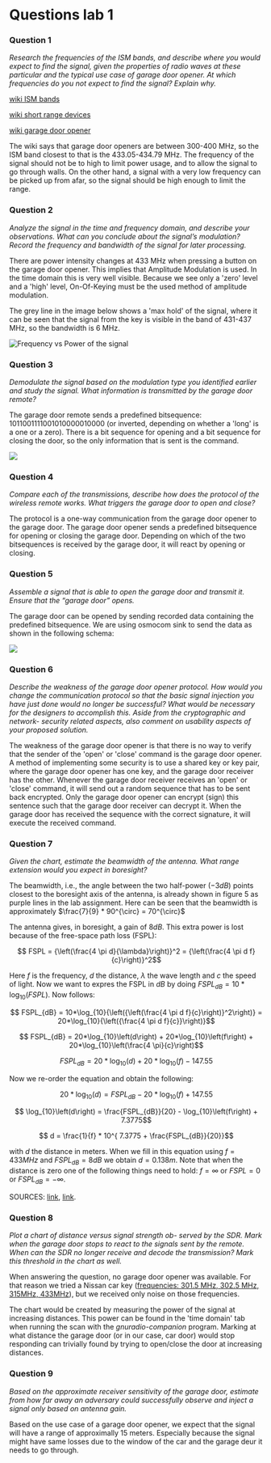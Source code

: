 <script type="text/javascript" src="http://cdn.mathjax.org/mathjax/latest/MathJax.js?config=default"></script>

# Questions lab 1

### Question 1 
*Research the frequencies of the ISM bands, and describe where you would expect
to find the signal, given the properties of radio waves at these particular and 
the typical use case of garage door opener. At which frequencies do you not 
expect to find the signal? Explain why.*

[wiki ISM bands](https://en.wikipedia.org/wiki/ISM_band)

[wiki short range devices](https://en.wikipedia.org/wiki/Short_Range_Devices)

[wiki garage door opener](https://en.wikipedia.org/wiki/Garage_door_opener)

The wiki says that garage door openers are between 300-400 MHz, so the ISM band
closest to that is the 433.05-434.79 MHz. The frequency of the signal should
not be to high to limit power usage, and to allow the signal to go through
walls. On the other hand, a signal with a very low frequency can be picked up
from afar, so the signal should be high enough to limit the range.


### Question 2
*Analyze the signal in the time and frequency domain, and describe your 
observations. What can you conclude about the signal’s modulation? Record the 
frequency and bandwidth of the signal for later processing.*

There are power intensity changes at 433 MHz when pressing a button on the 
garage door opener. This implies that Amplitude Modulation is used. In the 
time domain this is very well visible. Because we see only a 'zero' level and 
a 'high' level, On-Of-Keying must be the used method of amplitude modulation. 

The grey line in the image below shows a 'max hold' of the signal, where it 
can be seen that the signal from the key is visible in the band of 431-437 MHz,
so the bandwidth is 6 MHz.

![Frequency vs Power of the signal](./freq_vs_power.jpg)

### Question 3 
*Demodulate the signal based on the modulation type
you identified earlier and study the signal. What information is
transmitted by the garage door remote?*

The garage door remote sends a predefined bitsequence: 
1011001111001010000010000 (or inverted, depending on whether a 'long' is a one 
or a zero). 
There is a bit sequence for opening and a bit sequence for closing the door, so
the only information that is sent is the command.

![](./signal1.png)

### Question 4 
*Compare each of the transmissions, describe how
does the protocol of the wireless remote works. What triggers the
garage door to open and close?*

The protocol is a one-way communication from the garage door opener to the 
garage door.
The garage door opener sends a predefined bitsequence for opening or closing 
the garage door. Depending on which of the two bitsequences is received by 
the garage door, it will react by opening or closing.


### Question 5 
*Assemble a signal that is able to open the garage
door and transmit it. Ensure that the “garage door” opens.*

The garage door can be opened by sending recorded data containing the predefined 
bitsequence. We are using osmocom sink to send the data as shown in the following 
schema:

![](./schema1.png)

### Question 6
*Describe the weakness of the garage door opener
protocol. How would you change the communication protocol
so that the basic signal injection you have just done would no
longer be successful? What would be necessary for the designers
to accomplish this. Aside from the cryptographic and network-
security related aspects, also comment on usability aspects of
your proposed solution.*

The weakness of the garage door opener is that there is no way to verify that
the sender of the 'open' or 'close' command is the garage door opener.
A method of implementing some security is to use a shared key or key pair, 
where the garage door opener has one key, and the garage door receiver has the 
other. 
Whenever the garage door receiver receives an 'open' or 'close' command, it will
send out a random sequence that has to be sent back encrypted. Only the garage
door opener can encrypt (sign) this sentence such that the garage door receiver 
can decrypt it. When the garage door has received the sequence with the correct
signature, it will execute the received command.

### Question 7 
*Given the chart, estimate the beamwidth of the antenna. What range extension 
would you expect in boresight?*

The beamwidth, i.e., the angle between the two half-power ($-3dB$) points closest to the boresight axis of the antenna, is already shown in figure 5 as purple lines in the lab assignment. Here can be seen that the beamwidth is approximately $\frac{7}{9} * 90^{\circ} = 70^{\circ}$ 

The antenna gives, in boresight, a gain of $8dB$. This extra power is lost because of the free-space path loss (FSPL):

$$ FSPL = {\left(\frac{4 \pi d}{\lambda}\right)}^2 = {\left(\frac{4 \pi d f}{c}\right)}^2$$

Here $f$ is the frequency, $d$ the distance, $\lambda$ the wave length and $c$ the speed of light. Now we want to expres the FSPL in $dB$ by doing $FSPL_{dB} = 10*\log_{10}{(FSPL)}$. Now follows:

$$ FSPL_{dB} = 10*\log_{10}{\left({\left(\frac{4 \pi d f}{c}\right)}^2\right)} = 20*\log_{10}{\left({\frac{4 \pi d f}{c}}\right)}$$

$$ FSPL_{dB} = 20*\log_{10}\left(d\right) + 20*\log_{10}\left(f\right) + 20*\log_{10}\left(\frac{4 \pi}{c}\right)$$

$$ FSPL_{dB} = 20*\log_{10}\left(d\right) + 20*\log_{10}\left(f\right) - 147.55$$

Now we re-order the equation and obtain the following:

$$ 20*\log_{10}\left(d\right) = FSPL_{dB} -  20*\log_{10}\left(f\right) + 147.55$$

$$ \log_{10}\left(d\right) = \frac{FSPL_{dB}}{20} - \log_{10}\left(f\right) + 7.3775$$

$$ d = \frac{1}{f} * 10^{ 7.3775 + \frac{FSPL_{dB}}{20}}$$

with $d$ the distance in meters. When we fill in this equation using $f=433 MHz$ and $FSPL_{dB}=8 dB$ we obtain $d = 0.138m$. Note that when the distance is zero one of the following things need to hold: $f = \infty$ or $FSPL = 0$ or $FSPL_{dB} = -\infty$.

SOURCES: [link](https://en.wikipedia.org/wiki/Free-space_path_loss), [link](https://en.wikipedia.org/wiki/Beamwidth).

### Question 8
*Plot a chart of distance versus signal strength ob-
served by the SDR. Mark when the garage door stops to react
to the signals sent by the remote. When can the SDR no longer
receive and decode the transmission? Mark this threshold in the
chart as well.*

When answering the question, no garage door opener was available. 
For that reason we tried a Nissan car key ([frequencies: 301.5 MHz, 
302.5 MHz, 315MHz, 433MHz](http://www.sigidwiki.com/wiki/Nissan_Car_Key)),
but we received only noise on those frequencies. 

The chart would be created by measuring the power of the signal at increasing
distances. This power can be found in the 'time domain' tab when running the 
scan with the *gnuradio-companion* program.
Marking at what distance the garage door (or in our case, car door) would stop
responding can trivially found by trying to open/close the door at increasing
distances.

### Question 9 
*Based on the approximate receiver sensitivity of the
garage door, estimate from how far away an adversary could
successfully observe and inject a signal only based on antenna
gain.*

Based on the use case of a garage door opener, we expect that the signal will have a range of approximally 15 meters. Especially because the signal might have same losses due to the window of the car and the garage deur it needs to go through.
